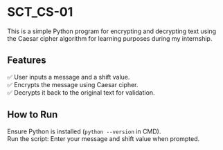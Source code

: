 # SCT_CS-01

This is a simple Python program for encrypting and decrypting text using the Caesar cipher algorithm for learning purposes during my internship.

## Features
✅ User inputs a message and a shift value.  
✅ Encrypts the message using Caesar cipher.  
✅ Decrypts it back to the original text for validation.

## How to Run

Ensure Python is installed (`python --version` in CMD).  
Run the script:
Enter your message and shift value when prompted.






